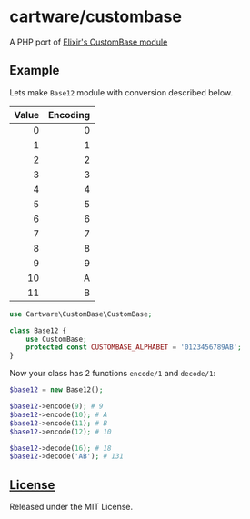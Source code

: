 # cartware/custombase

A PHP port of [Elixir's CustomBase module](https://hex.pm/packages/custom_base)

## Example

Lets make `Base12` module with conversion described below.

| Value | Encoding |
|------:|---------:|
|      0|         0|
|      1|         1|
|      2|         2|
|      3|         3|
|      4|         4|
|      5|         5|
|      6|         6|
|      7|         7|
|      8|         8|
|      9|         9|
|     10|         A|
|     11|         B|

```php
use Cartware\CustomBase\CustomBase;

class Base12 {
	use CustomBase;
	protected const CUSTOMBASE_ALPHABET = '0123456789AB';
}
```

Now your class has 2 functions `encode/1` and `decode/1`:

```php
$base12 = new Base12();

$base12->encode(9); # 9
$base12->encode(10); # A
$base12->encode(11); # B
$base12->encode(12); # 10

$base12->decode(16); # 18
$base12->decode('AB'); # 131
```

## [License](https://github.com/Cartware/php_custombase/blob/master/LICENSE)

Released under the MIT License.